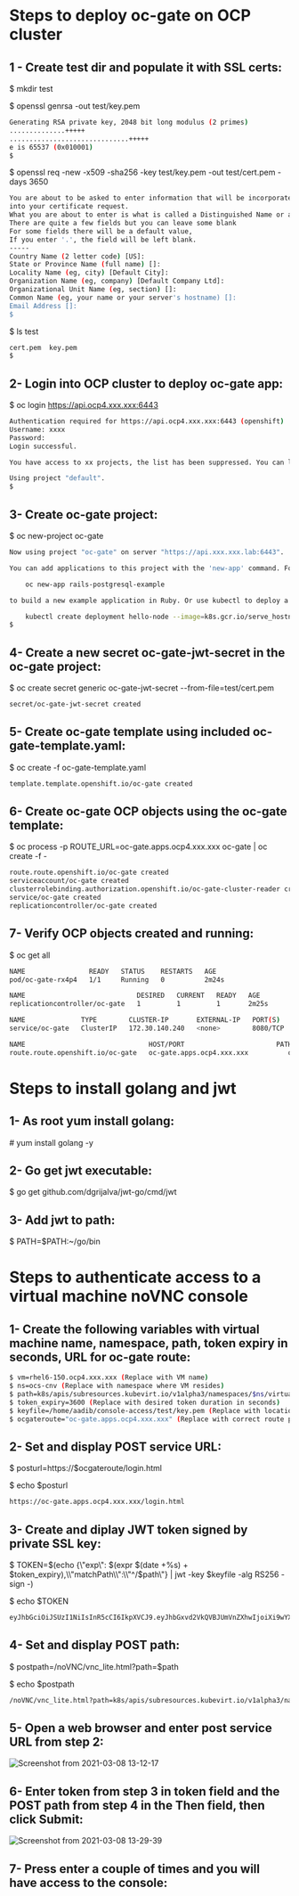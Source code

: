# Steps to deploy oc-gate on OCP cluster

## 1 - Create test dir and populate it with SSL certs:
$ mkdir test

$ openssl genrsa -out test/key.pem
``` bash
Generating RSA private key, 2048 bit long modulus (2 primes)
..............+++++
..............................+++++
e is 65537 (0x010001)
$
```

$ openssl req -new -x509 -sha256 -key test/key.pem -out test/cert.pem -days 3650
``` bash
You are about to be asked to enter information that will be incorporated
into your certificate request.
What you are about to enter is what is called a Distinguished Name or a DN.
There are quite a few fields but you can leave some blank
For some fields there will be a default value,
If you enter '.', the field will be left blank.
-----
Country Name (2 letter code) [US]:
State or Province Name (full name) []:
Locality Name (eg, city) [Default City]:
Organization Name (eg, company) [Default Company Ltd]:
Organizational Unit Name (eg, section) []:
Common Name (eg, your name or your server's hostname) []:
Email Address []:
$
```

$ ls test
``` bash
cert.pem  key.pem
$
```

## 2- Login into OCP cluster to deploy oc-gate app:
$ oc login https://api.ocp4.xxx.xxx:6443
``` bash
Authentication required for https://api.ocp4.xxx.xxx:6443 (openshift)
Username: xxxx
Password: 
Login successful.

You have access to xx projects, the list has been suppressed. You can list all projects with ' projects'

Using project "default".
$
```

## 3- Create oc-gate project:
$ oc new-project oc-gate
``` bash
Now using project "oc-gate" on server "https://api.xxx.xxx.lab:6443".

You can add applications to this project with the 'new-app' command. For example, try:

    oc new-app rails-postgresql-example

to build a new example application in Ruby. Or use kubectl to deploy a simple Kubernetes application:

    kubectl create deployment hello-node --image=k8s.gcr.io/serve_hostname
$
```

## 4- Create a new secret oc-gate-jwt-secret in the oc-gate project:
$ oc create secret generic oc-gate-jwt-secret --from-file=test/cert.pem
``` bash
secret/oc-gate-jwt-secret created
```

## 5- Create oc-gate template using included oc-gate-template.yaml:
$ oc create -f oc-gate-template.yaml 
``` bash
template.template.openshift.io/oc-gate created
```

## 6- Create oc-gate OCP objects using the oc-gate template:
$ oc process -p ROUTE_URL=oc-gate.apps.ocp4.xxx.xxx oc-gate | oc create -f -
``` bash
route.route.openshift.io/oc-gate created
serviceaccount/oc-gate created
clusterrolebinding.authorization.openshift.io/oc-gate-cluster-reader created
service/oc-gate created
replicationcontroller/oc-gate created
```

## 7- Verify OCP objects created and running:
$ oc get all
``` bash
NAME                READY   STATUS    RESTARTS   AGE
pod/oc-gate-rx4p4   1/1     Running   0          2m24s

NAME                            DESIRED   CURRENT   READY   AGE
replicationcontroller/oc-gate   1         1         1       2m25s

NAME              TYPE        CLUSTER-IP       EXTERNAL-IP   PORT(S)    AGE
service/oc-gate   ClusterIP   172.30.140.240   <none>        8080/TCP   2m25s

NAME                               HOST/PORT                       PATH   SERVICES   PORT   TERMINATION   WILDCARD
route.route.openshift.io/oc-gate   oc-gate.apps.ocp4.xxx.xxx          oc-gate    8080   reencrypt     None
```

# Steps to install golang and jwt
## 1- As root yum install golang:

\# yum install golang -y


## 2- Go get jwt executable:
$ go get github.com/dgrijalva/jwt-go/cmd/jwt


## 3- Add jwt to path:
$ PATH=$PATH:~/go/bin


# Steps to authenticate access to a virtual machine noVNC console

## 1- Create the following variables with virtual machine name, namespace, path, token expiry in seconds, URL for oc-gate route:
``` bash
$ vm=rhel6-150.ocp4.xxx.xxx (Replace with VM name)
$ ns=ocs-cnv (Replace with namespace where VM resides)
$ path=k8s/apis/subresources.kubevirt.io/v1alpha3/namespaces/$ns/virtualmachineinstances/$vm/vnc
$ token_expiry=3600 (Replace with desired token duration in seconds)
$ keyfile=/home/aadib/console-access/test/key.pem (Replace with location of where the SSL key was created)
$ ocgateroute="oc-gate.apps.ocp4.xxx.xxx" (Replace with correct route path)
```

## 2- Set and display POST service URL:
$ posturl=https://$ocgateroute/login.html

$ echo $posturl
``` bash
https://oc-gate.apps.ocp4.xxx.xxx/login.html
```

## 3- Create and diplay JWT token signed by private SSL key:
$ TOKEN=$(echo {\\"exp\\": $(expr $(date +%s) + $token_expiry),\\"matchPath\\":\\"^/$path\\"} | jwt -key $keyfile -alg RS256 -sign -)

$ echo $TOKEN
``` bash
eyJhbGciOiJSUzI1NiIsInR5cCI6IkpXVCJ9.eyJhbGxvd2VkQVBJUmVnZXhwIjoiXi9wYXRoIiwiZXhwIjoxNjE0ODk1NjAwfQ.j6AqKritRobMWoKjUGjnp7Khntxsr2BsXZ2-GZmb20VLBAX4r6VDzsN4VP5wBalDjYn8o0mlt7kJ4BWy81hMOLWst8TD-d3Vt6xXr0Eo8rVUnodjXP_YctO4lHT1eoizNFnook80XTsHoDgXEGm04nqoKbIB71Re-7cQFZQSfWFPjUM4Qbl32ebFqfjDI-29UoerB3M5eyonYhmLHLS9LlL_XRbaDh1XOBEDMwQ9jQMw5fLQ2P7wtmyVHkHkUqmaA9d51KKuiGQrz0mQtdiHaq_DQYkoZ9Z47eZHrlOUlcAS7IEfaw3ZSCLB9kwXExQ5X0BmYP7hqvHeQTPsd1aWVg
```

## 4- Set and display POST path:
$ postpath=/noVNC/vnc_lite.html?path=$path

$ echo $postpath
``` bash
/noVNC/vnc_lite.html?path=k8s/apis/subresources.kubevirt.io/v1alpha3/namespaces/ocs-cnv/virtualmachineinstances/rhel6-150.ocp4.xxx.xxx/vnc
```

## 5- Open a web browser and enter post service URL from step 2:
![Screenshot from 2021-03-08 13-12-17](https://user-images.githubusercontent.com/77073889/110363740-eb460a00-8010-11eb-8e7a-256a6c42302c.png)


## 6- Enter token from step 3 in token field and the POST path from step 4 in the Then field, then click Submit:
![Screenshot from 2021-03-08 13-29-39](https://user-images.githubusercontent.com/77073889/110364968-6eb42b00-8012-11eb-92f0-cabe751ec733.png)


## 7- Press enter a couple of times and you will have access to the console:
